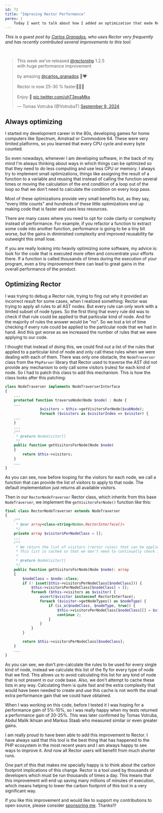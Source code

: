 ```yaml
---
id: 72
title: "Improving Rector Performance"
perex: |
    Today I want to talk about how I added an optimization that made Rector 20-30% faster!
---
```


*This is a guest post by [Carlos Granados](https://twitter.com/carlos_granados), who uses Rector very frequently and has recently contributed several improvements to this tool.*

<br>

<blockquote class="twitter-tweet"><p lang="en" dir="ltr">This week we&#39;ve released <a href="https://twitter.com/rectorphp?ref_src=twsrc%5Etfw">@rectorphp</a> 1.2.5 <br>with huge performance improvement <br><br>by amazing <a href="https://twitter.com/carlos_granados?ref_src=twsrc%5Etfw">@carlos_granados</a> 👏❤️️<br><br>Rector is now 25-30 % faster🚀🚀🚀<br><br>Enjoy 🤗 <a href="https://t.co/uhT3eyaMks">pic.twitter.com/uhT3eyaMks</a></p>&mdash; Tomas Votruba (@VotrubaT) <a href="https://twitter.com/VotrubaT/status/1833053542988284294?ref_src=twsrc%5Etfw">September 9, 2024</a></blockquote> <script async src="https://platform.twitter.com/widgets.js" charset="utf-8"></script>

## Always optimizing

I started my development career in the 80s, developing games for home computers like Spectrum, Amstrad or Commodore 64. These were very limited platforms, so you learned that every CPU cycle and every byte counted.

So even nowadays, whenever I am developing software, in the back of my mind I'm always thinking about ways in which things can be optimized so that they need to do less computing and use less CPU or memory. I always try to implement small optimizations, things like assigning the result of a function to a variable and reusing that instead of calling the function several times or moving the calculation of the end condition of a loop out of the loop so that we don't need to calculate the condition on every loop pass.

Most of these optimizations provide very small benefits but, as they say, "every little counts" and hundreds of these little optimizations end up making code that is faster and uses less resources.

There are many cases where you need to opt for code clarity or complexity instead of performance. For example, if you refactor a function to extract some code into another function, performance is going to be a tiny bit worse, but the gains in diminished complexity and improved reusability far outweight this small lose.

If you are really looking into heavily optimizing some software, my advice is: look for the code that is executed more often and concentrate your efforts there. If a function is called thousands of times during the execution of your program, even a tiny improvement there can lead to great gains in the overall performance of the product.

## Optimizing Rector

I was trying to debug a Rector rule, trying to fing out why it provided an incorrect result for some cases, when I realized something: Rector was trying to apply all rules to all AST nodes. But every rule can only work with a limited subset of node types. So the first thing that every rule did was to check if that rule could be applied to that particular kind of node. And for the majority of rules the answer would be "no". So we lost a lot of time checking if every rule could be applied to the particular node that we had in hand. And this got worse as we increased the number of rules that we were applying to our code.

I thought that instead of doing this, we could find out a list of the rules that applied to a particular kind of node and only call these rules when we were dealing with each of them. There was only one obstacle, the `NodeTraverser` class from the `PhpParser` library that Rector used to traverse the AST did not provide any mechanism to only call some visitors (rules) for each kind of node. So I had to patch this class to add this mechanism. This is how the class looks after this patching:

```php
class NodeTraverser implements NodeTraverserInterface
{
    ...
    protected function traverseNode(Node $node) : Node {
    ...
                $visitors = $this->getVisitorsForNode($subNode);
                foreach ($visitors as $visitorIndex => $visitor) {
    ...
    }
    ...
    /**
     * @return NodeVisitor[]
     */
    public function getVisitorsForNode(Node $node)
    {
        return $this->visitors;
    }
    ...
}

```

As you can see, now before looping for the visitors for each node, we call a function that can provide the list of visitors to apply to that node. The default implementation just returns all available visitors.

Then in our `RectorNodeTraverser` Rector class, which inherits from this base `NodeTraverser`, we implement the `getVisitorsForNode()` function like this:

```php
final class RectorNodeTraverser extends NodeTraverser
{
    /**
     * @var array<class-string<Node>,RectorInterface[]>
     */
    private array $visitorsPerNodeClass = [];
    ...
    /**
     * We return the list of visitors (rector rules) that can be applied to each node class
     * This list is cached so that we don't need to continually check if a rule can be applied to a node
     *
     * @return NodeVisitor[]
     */
    public function getVisitorsForNode(Node $node): array
    {
        $nodeClass = $node::class;
        if (! isset($this->visitorsPerNodeClass[$nodeClass])) {
            $this->visitorsPerNodeClass[$nodeClass] = [];
            foreach ($this->visitors as $visitor) {
                assert($visitor instanceof RectorInterface);
                foreach ($visitor->getNodeTypes() as $nodeType) {
                    if (is_a($nodeClass, $nodeType, true)) {
                        $this->visitorsPerNodeClass[$nodeClass][] = $visitor;
                        continue 2;
                    }
                }
            }
        }

        return $this->visitorsPerNodeClass[$nodeClass];
    }
    ...
}
```

As you can see, we don't pre-calculate the rules to be used for every single kind of node, instead we calculate this list of the fly for every type of node that we find. This allows us to avoid calculating this list for any kind of node that is not present in our code base. Also, we don't attempt to cache these lists in any way. Calculating them is quite fast and the extra complexity that would have been needed to create and use this cache is not worth the small extra performance gain that we could have obtained.

When I was working on this code, before I tested it I was hoping for a performance gain of 5%-10%, so I was really happy when my tests returned a performance gain of 20-25%. This was later confirmed by Tomas Votruba, Abdul Malik Ikhsan and Markus Staab who measured similar or even greater gains.

I am really proud to have been able to add this improvement to Rector. I have always said that this tool is the best thing that has happened to the PHP ecosystem in the most recent years and I am always happy to see ways to improve it. And now all Rector users will benefit from much shorter runs.

One part of this that makes me specially happy is to think about the carbon footprint implications of this change. Rector is a tool used by thousands of developers which must be run thousands of times a day. This means that this improvement will end up saving many millions of minutes of execution, which means helping to lower the carbon footprint of this tool in a very significant way.

If you like this improvement and would like to support my contributions to open source, please consider [sponsoring me](https://github.com/sponsors/carlos-granados). Thanks!!!
